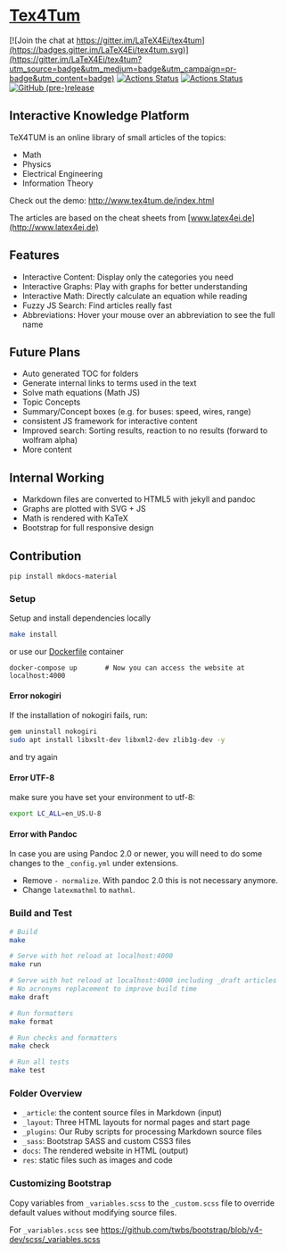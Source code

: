 # [Tex4Tum](https://latex4ei.github.io/tex4tum/)

[![Join the chat at https://gitter.im/LaTeX4Ei/tex4tum](https://badges.gitter.im/LaTeX4Ei/tex4tum.svg)](https://gitter.im/LaTeX4Ei/tex4tum?utm_source=badge&utm_medium=badge&utm_campaign=pr-badge&utm_content=badge)
[![Actions Status](https://github.com/latex4ei/tex4tum/workflows/CI/badge.svg)](https://github.com/latex4ei/tex4tum)
[![Actions Status](https://github.com/latex4ei/tex4tum/workflows/CodeQL/badge.svg)](https://github.com/latex4ei/tex4tum)
[![GitHub (pre-)release](https://img.shields.io/github/release/latex4ei/tex4tum/all.svg)](https://github.com/latex4ei/tex4tum/releases)

## Interactive Knowledge Platform

TeX4TUM is an online library of small articles of the topics:

* Math
* Physics
* Electrical Engineering
* Information Theory

Check out the demo: <http://www.tex4tum.de/index.html>

The articles are based on the cheat sheets from [www.latex4ei.de](http://www.latex4ei.de)

## Features

* Interactive Content: Display only the categories you need
* Interactive Graphs: Play with graphs for better understanding
* Interactive Math: Directly calculate an equation while reading
* Fuzzy JS Search: Find articles really fast
* Abbreviations: Hover your mouse over an abbreviation to see the full name

## Future Plans

* Auto generated TOC for folders
* Generate internal links to terms used in the text
* Solve math equations (Math JS)
* Topic Concepts
* Summary/Concept boxes (e.g. for buses: speed, wires, range)
* consistent JS framework for interactive content
* Improved search: Sorting results, reaction to no results (forward to wolfram alpha)
* More content

## Internal Working

* Markdown files are converted to HTML5 with jekyll and pandoc
* Graphs are plotted with SVG + JS
* Math is rendered with KaTeX
* Bootstrap for full responsive design

## Contribution

```
pip install mkdocs-material

```


### Setup

Setup and install dependencies locally

```bash
make install
```

or use our [Dockerfile](docker/) container

```shell
docker-compose up       # Now you can access the website at localhost:4000
```

#### Error nokogiri

If the installation of nokogiri fails, run:

```bash
gem uninstall nokogiri
sudo apt install libxslt-dev libxml2-dev zlib1g-dev -y
```

and try again

#### Error UTF-8

make sure you have set your environment to utf-8:

```bash
export LC_ALL=en_US.U-8
```

#### Error with Pandoc

In case you are using Pandoc 2.0 or newer, you will need to do some changes to the `_config.yml` under extensions.

* Remove `- normalize`. With pandoc 2.0 this is not necessary anymore.
* Change `latexmathml` to `mathml`.

### Build and Test

```bash
# Build
make

# Serve with hot reload at localhost:4000
make run

# Serve with hot reload at localhost:4000 including _draft articles
# No acronyms replacement to improve build time
make draft

# Run formatters
make format

# Run checks and formatters
make check

# Run all tests
make test
```

### Folder Overview

* `_article`: the content source files in Markdown (input)
* `_layout`: Three HTML layouts for normal pages and start page
* `_plugins`: Our Ruby scripts for processing Markdown source files
* `_sass`: Bootstrap SASS and custom CSS3 files
* `docs`: The rendered website in HTML (output)
* `res`: static files such as images and code

### Customizing Bootstrap

Copy variables from `_variables.scss` to the `_custom.scss` file to override default values without modifying source files.

For `_variables.scss` see https://github.com/twbs/bootstrap/blob/v4-dev/scss/_variables.scss
